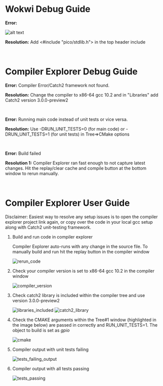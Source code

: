 # Wokwi Debug Guide

**Error:**

![alt text](https://github.com/GHCFW/GHCSiliconSuperstars/blob/main/WokwiMissingPicoInclude.PNG)

**Resolution:**
Add <#include "pico/stdlib.h"> in the top header include

<br>

# Compiler Explorer Debug Guide

**Error:**
Compiler Error/Catch2 framework not found.

**Resolution:**
Change the compiler to x86-64 gcc 10.2 and in "Libraries" add Catch2 version 3.0.0-preview2

<br>

**Error:**
Running main code instead of unit tests or vice versa.

**Resolution:**
Use -DRUN_UNIT_TESTS=0 (for main code) or -DRUN_UNIT_TESTS=1 (for unit tests) in Tree=>CMake options

<br>

**Error:**
Build failed
  
**Resolution 1:**
Compiler Explorer ran fast enough to not capture latest changes. Hit the replay/clear cache and compile button at the bottom window to rerun manually.

<br>

# Compiler Explorer User Guide

Disclaimer: Easiest way to resolve any setup issues is to open the compiler explorer project link again, or copy over the code in your local gcc setup along with Catch2 unit-testing framework.

1. Build and run code in compiler explorer

   Compiler Explorer auto-runs with any change in the source file. To manually build and run hit the replay button in the compiler window
   
   ![rerun_code](https://github.com/GHCFW/GHCSiliconSuperstars/blob/main/images/rerun_code_in_ce.png)
   
 2. Check your compiler version is set to x86-64 gcc 10.2 in the compiler window
 
    ![compiler_version](https://github.com/GHCFW/GHCSiliconSuperstars/blob/main/images/compiler_version.png)
    
 3. Check catch2 library is included within the compiler tree and use version 3.0.0-preview2
 
    ![libraries_included](https://github.com/GHCFW/GHCSiliconSuperstars/blob/main/images/libraries_included_1.png)
    ![catch2_library](https://github.com/GHCFW/GHCSiliconSuperstars/blob/main/images/catch2_library.png)

4. Check the CMAKE arguments within the Tree#1 window (highlighted in the image below) are passed in correctly and RUN_UNIT_TESTS=1. The object to build is set as *gpio*

   ![cmake](https://github.com/GHCFW/GHCSiliconSuperstars/blob/main/images/cmake_arguments_within_tree.png)



5. Compiler output with unit tests failing

   ![tests_failing_output](https://github.com/GHCFW/GHCSiliconSuperstars/blob/main/images/output_window_with_failures.png)


6. Compiler output with all tests passing

   ![tests_passing](https://github.com/GHCFW/GHCSiliconSuperstars/blob/main/images/output_window_all_tests_pass.png)

